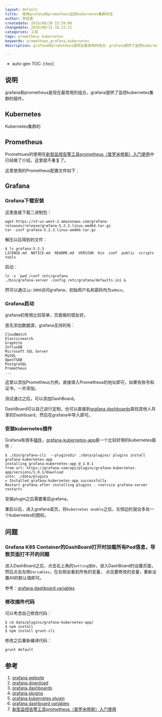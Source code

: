 ```yaml
---
layout: default
title:  使用grafana和prometheus监控kubernetes集群状态
author: 李佶澳
createdate: 2018/08/30 15:59:00
changedate: 2018/08/31 18:23:21
categories: 工具
tags: prometheus kubernetes
keywords: promethues,grafana,kubernetes
description: grafana和prometheus是现在最常用的组合，grafana提供了监控kubernetes集群的插件

---
```


* auto-gen TOC:
{:toc}

## 说明

grafana和prometheus是现在最常用的组合，grafana提供了监控kubernetes集群的插件。

## Kubernetes

Kubernetes集群的

## Prometheus

Promehtues的使用在[新型监控告警工具prometheus（普罗米修斯）入门使用][7]中已经做了介绍，这里就不重复了。

这里使用的Prometheus配置文件如下：

## Grafana

### Grafana下载安装

这里直接下载二进制包：

	wget https://s3-us-west-2.amazonaws.com/grafana-releases/release/grafana-5.2.3.linux-amd64.tar.gz
	tar -zxvf grafana-5.2.3.linux-amd64.tar.gz

解压以后得到的文件：

	$ ls grafana-5.2.3
	LICENSE.md  NOTICE.md  README.md  VERSION  bin  conf  public  scripts  tools

启动：

	ln -s `pwd`/conf /etc/grafana
	./bin/grafana-server -config /etc/grafana/defaults.ini &

然可以通过`ip:3000`访问grafana，初始用户名和密码均为`admin`。

### Grafana启动

grafana的使用比较简单，页面做的很友好。

首先添加数据源，grafana支持的有：

	CloudWatch
	Elasticsearch
	Graphite
	InfluxDB
	Microsoft SQL Server
	MySQL
	OpenTSDB
	PostgreSQL
	Prometheus
	...

这里以添加Prometheus为例，直接填入Prometheus的地址即可，如果有账号和证书，一并添加。

测试通过之后，可以添加DashBoard。

DashBoard可以自己进行定制，也可以直接到[grafana dashboards][3]查找其他人共享的Dashboard，然后在grafana中导入即可。

### 安装kubernetes插件

Grafana有很多[插件][4]，[grafana-kubernetes-app][5]是一个比较好用的kubernetes插件：


	$ ./bin/grafana-cli  --pluginsDir ./data/plugins/ plugins install grafana-kubernetes-app
	installing grafana-kubernetes-app @ 1.0.1
	from url: https://grafana.com/api/plugins/grafana-kubernetes-app/versions/1.0.1/download
	into: ./data/plugins
	✔ Installed grafana-kubernetes-app successfully
	Restart grafana after installing plugins . <service grafana-server restart>

安装plugin之后需要重启grafana。

重启以后，进入grafana首页，将`kubernetes enable`之后，左侧边栏就会多处一个kubernetes的图标。

## 问题

### Grafana K8S Container的DashBoard打开时加载所有Pod信息，导致页面打不开的问题

进入DashBoard之后，点击右上角的`Setting图标`，进入DashBoard的设置页面，然后点击左侧`Variables`，在右侧会看到所有的变量，
点击要修改的变量，重新设置All的默认值即可。

参考：[grafana dashboard variables][6]

### 修改插件代码

可以考虑自己修改代码：

	$ cd data/plugins/grafana-kubernetes-app/
	$ npm install
	$ npm install grunt-cli

修改之后重新编译代码：

	grunt default

## 参考

1. [grafana website][1]
2. [grafana download][2]
3. [grafana dashboards][3]
4. [grafana plugins][4]
5. [grafana kubernetes plugin][5]
6. [grafana dashboard variables][6]
7. [新型监控告警工具prometheus（普罗米修斯）入门使用][7]

[1]: https://grafana.com/  "grafana website" 
[2]: https://grafana.com/grafana/download  "grafana download" 
[3]: https://grafana.com/dashboards "grafana dashboards"
[4]: https://grafana.com/plugins "grafana plugins"
[5]: https://grafana.com/plugins/grafana-kubernetes-app "grafana kubernetes plugin"
[6]: http://docs.grafana.org/reference/templating/ "grafana dashboard variables"
[7]: http://www.lijiaocn.com/%E9%A1%B9%E7%9B%AE/2018/08/03/prometheus-usage.html "新型监控告警工具prometheus（普罗米修斯）入门使用"
